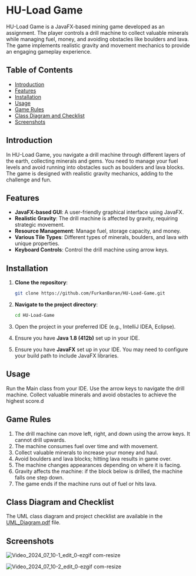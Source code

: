 # HU-Load Game

HU-Load Game is a JavaFX-based mining game developed as an assignment. The player controls a drill machine to collect valuable minerals while managing fuel, money, and avoiding obstacles like boulders and lava. The game implements realistic gravity and movement mechanics to provide an engaging gameplay experience.

## Table of Contents

- [Introduction](#introduction)
- [Features](#features)
- [Installation](#installation)
- [Usage](#usage)
- [Game Rules](#game-rules)
- [Class Diagram and Checklist](#class-diagram-and-checklist)
- [Screenshots](#screenshots)


## Introduction

In HU-Load Game, you navigate a drill machine through different layers of the earth, collecting minerals and gems. You need to manage your fuel levels and avoid running into obstacles such as boulders and lava blocks. The game is designed with realistic gravity mechanics, adding to the challenge and fun.

## Features

- **JavaFX-based GUI**: A user-friendly graphical interface using JavaFX.
- **Realistic Gravity**: The drill machine is affected by gravity, requiring strategic movement.
- **Resource Management**: Manage fuel, storage capacity, and money.
- **Various Tile Types**: Different types of minerals, boulders, and lava with unique properties.
- **Keyboard Controls**: Control the drill machine using arrow keys.

## Installation

1. **Clone the repository**:
   ```sh
   git clone https://github.com/FurkanBaran/HU-Load-Game.git
    ```
2. **Navigate to the project directory**:

    ```sh
    cd HU-Load-Game
    ```

3. Open the project in your preferred IDE (e.g., IntelliJ IDEA, Eclipse).
4. Ensure you have **Java 1.8 (412b)** set up in your IDE.
5. Ensure you have **JavaFX** set up in your IDE. You may need to configure your build path to include JavaFX libraries.

## Usage
Run the Main class from your IDE.
Use the arrow keys to navigate the drill machine.
Collect valuable minerals and avoid obstacles to achieve the highest score.d

## Game Rules
1. The drill machine can move left, right, and down using the arrow keys. It cannot drill upwards.
2. The machine consumes fuel over time and with movement.
3. Collect valuable minerals to increase your money and haul.
4. Avoid boulders and lava blocks; hitting lava results in game over.
5. The machine changes appearances depending on where it is facing.
6. Gravity affects the machine: if the block below is drilled, the machine falls one step down.
7. The game ends if the machine runs out of fuel or hits lava.

## Class Diagram and Checklist
The UML class diagram and project checklist are available in the [UML_Diagram.pdf](UML_Diagram.pdf) file.

## Screenshots
![Video_2024_07_10-1_edit_0-ezgif com-resize](https://github.com/FurkanBaran/HU-Load-Game/assets/21145014/576f1488-4f57-464e-9c43-ca60f94f280c)

![Video_2024_07_10-2_edit_0-ezgif com-resize](https://github.com/FurkanBaran/HU-Load-Game/assets/21145014/a942482c-fa68-4c55-a7f9-a873650cf18e)
